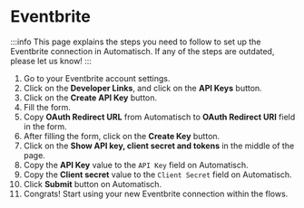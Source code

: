 # Eventbrite

:::info
This page explains the steps you need to follow to set up the Eventbrite
connection in Automatisch. If any of the steps are outdated, please let us know!
:::

1. Go to your Eventbrite account settings.
2. Click on the **Developer Links**, and click on the **API Keys** button.
3. Click on the **Create API Key** button.
4. Fill the form.
5. Copy **OAuth Redirect URL** from Automatisch to **OAuth Redirect URI** field in the form.
6. After filling the form, click on the **Create Key** button.
7. Click on the **Show API key, client secret and tokens** in the middle of the page.
8. Copy the **API Key** value to the `API Key` field on Automatisch.
9. Copy the **Client secret** value to the `Client Secret` field on Automatisch.
10. Click **Submit** button on Automatisch.
11. Congrats! Start using your new Eventbrite connection within the flows.
